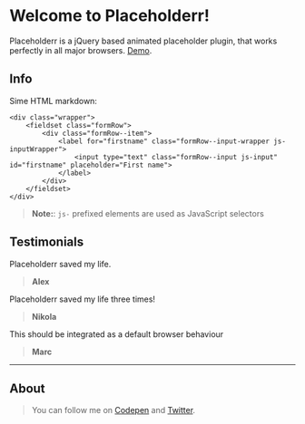 Welcome to Placeholderr!
===================




Placeholderr is a jQuery based animated placeholder plugin, that works perfectly in all major browsers. 
[Demo][1].


Info
-------------

<i class="icon-code"></i>    Sime HTML markdown:

```
<div class="wrapper">
    <fieldset class="formRow">
        <div class="formRow--item">
            <label for="firstname" class="formRow--input-wrapper js-inputWrapper">
                <input type="text" class="formRow--input js-input" id="firstname" placeholder="First name">
            </label>
        </div>
    </fieldset>
</div>
```

> **Note:**:  `js-` prefixed elements are used as JavaScript selectors


## Testimonials

Placeholderr saved my life.<br />
> **Alex**<br />

Placeholderr saved my life three times!<br />
> **Nikola**<br />

This should be integrated as a default browser behaviour<br />
> **Marc** 


----------


About
-------------------



> You can follow me on [Codepen][2] and [Twitter][3].



  [1]: http://codepen.io/Momciloo/pen/zoRmxd
  [2]: http://codepen.io/Momciloo
  [3]: https://twitter.com/Momciloo
